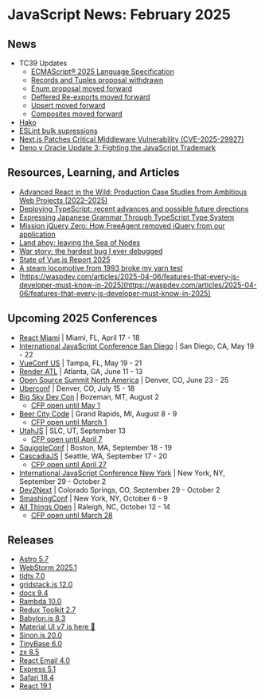 # JavaScript News: February 2025

## News

- TC39 Updates
  - [ECMAScript® 2025 Language Specification](https://tc39.es/ecma262/2025/)
  - [Records and Tuples proposal withdrawn](https://github.com/tc39/proposal-record-tuple/issues/394)
  - [Enum proposal moved forward](https://github.com/tc39/proposal-enum)
  - [Deffered Re-exports moved forward](https://github.com/tc39/proposal-deferred-reexports)
  - [Upsert moved forward](https://github.com/tc39/proposal-upsert)
  - [Composites moved forward](https://github.com/tc39/proposal-composites)
- [Hako](https://andrews.substack.com/p/hako)
- [ESLint bulk supressions](https://eslint.org/blog/2025/04/introducing-bulk-suppressions/)
- [Next.js Patches Critical Middleware Vulnerability (CVE-2025-29927)](https://socket.dev/blog/next-js-patches-critical-middleware-vulnerability)
- [Deno v Oracle Update 3: Fighting the JavaScript Trademark](https://deno.com/blog/deno-v-oracle3)

## Resources, Learning, and Articles

- [Advanced React in the Wild: Production Case Studies from Ambitious Web Projects (2022–2025) ](https://largeapps.dev/case-studies/advanced/)
- [Deploying TypeScript: recent advances and possible future directions](https://2ality.com/2025/04/deploying-typescript-present-future.html)
- [Expressing Japanese Grammar Through TypeScript Type System](https://github.com/typedgrammar/typed-japanese/blob/main/blog.md)
- [Mission jQuery Zero: How FreeAgent removed jQuery from our application](https://engineering.freeagent.com/2025/03/24/mission-jquery-zero-how-freeagent-removed-jquery-from-our-application/)
- [Land ahoy: leaving the Sea of Nodes](https://v8.dev/blog/leaving-the-sea-of-nodes)
- [War story: the hardest bug I ever debugged](https://www.clientserver.dev/p/war-story-the-hardest-bug-i-ever)
- [State of Vue.js Report 2025](https://www.monterail.com/stateofvue)
- [A steam locomotive from 1993 broke my yarn test](https://blog.cloudflare.com/yarn-test-suffers-strange-derailment/)
- [https://waspdev.com/articles/2025-04-06/features-that-every-js-developer-must-know-in-2025](https://waspdev.com/articles/2025-04-06/features-that-every-js-developer-must-know-in-2025)

## Upcoming 2025 Conferences

- [React Miami](https://www.reactmiami.com/) | Miami, FL, April 17 - 18
- [International JavaScript Conference San Diego](https://javascript-conference.com/san-diego/) | San Diego, CA, May 19 - 22
- [VueConf US](https://vueconf.us/) | Tampa, FL, May 19 - 21
- [Render ATL](https://www.renderatl.com/) | Atlanta, GA, June 11 - 13
- [Open Source Summit North America](https://events.linuxfoundation.org/open-source-summit-north-america/) | Denver, CO, June 23 - 25
- [Uberconf](https://uberconf.com/) | Denver, CO, July 15 - 18
- [Big Sky Dev Con](https://bigskydevcon.com/) | Bozeman, MT, August 2
  - [CFP open until May 1](https://docs.google.com/forms/d/e/1FAIpQLSdpR-bNNYOiBlxllWQC5LeFNlKrDAhmOdSw8tAlTUBjqAkSqw/viewform)
- [Beer City Code](https://www.beercitycode.com/) | Grand Rapids, MI, August 8 - 9
  - [CFP open until March 1](https://sessionize.com/beer-city-code-2025)
- [UtahJS](https://www.utahjs.com/conference) | SLC, UT, September 13
  - [CFP open until April 7](https://sessionize.com/utahjs-conf-2025/)
- [SquiggleConf](https://2025.squiggleconf.com/) | Boston, MA, September 18 - 19
- [CascadiaJS](https://cascadiajs.com/2025) | Seattle, WA, September 17 - 20
  - [CFP open until April 27](https://cascadiajs.com/2025/cfp)
- [International JavaScript Conference New York](https://javascript-conference.com/new-york/) | New York, NY, September 29 - October 2
- [Dev2Next](https://www.dev2next.com/) | Colorado Springs, CO, September 29 - October 2
- [SmashingConf](https://smashingconf.com/ny-2025) | New York, NY, October 6 - 9
- [All Things Open](https://2025.allthingsopen.org/) | Raleigh, NC, October 12 - 14
  - [CFP open until March 28](https://allthingsopen.org/call-for-papers)

## Releases

- [Astro 5.7](https://astro.build/blog/astro-570/)
- [WebStorm 2025.1](https://blog.jetbrains.com/webstorm/2025/04/webstorm-2025-1/)
- [tldts 7.0](https://github.com/remusao/tldts)
- [gridstack.js 12.0](https://github.com/gridstack/gridstack.js)
- [docx 9.4](https://github.com/dolanmiu/docx/releases/tag/9.4.0)
- [Rambda 10.0](https://github.com/selfrefactor/rambda)
- [Redux Toolkit 2.7](https://github.com/reduxjs/redux-toolkit/releases/tag/v2.7.0)
- [Babylon.js 8.3](https://github.com/BabylonJS/Babylon.js/releases/tag/8.3.0)
- [Material UI v7 is here 🚀](https://mui.com/blog/material-ui-v7-is-here/)
- [Sinon.js 20.0](https://sinonjs.org/)
- [TinyBase 6.0](https://tinybase.org/guides/releases/#v6-0)
- [zx 8.5](https://github.com/google/zx/releases/tag/8.5.0)
- [React Email 4.0](https://resend.com/blog/react-email-4)
- [Express 5.1](https://expressjs.com/2025/03/31/v5-1-latest-release.html)
- [Safari 18.4](https://webkit.org/blog/16574/webkit-features-in-safari-18-4/)
- [React 19.1](https://github.com/facebook/react/releases/tag/v19.1.0)
